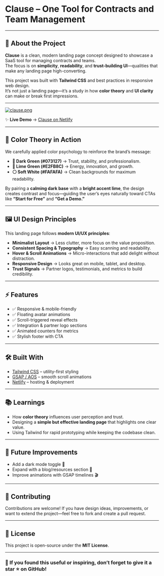 # Clause – One Tool for Contracts and Team Management  

---

## 🚀 About the Project
**Clause** is a clean, modern landing page concept designed to showcase a SaaS tool for managing contracts and teams.  
The focus is on **simplicity**, **readability**, and **trust-building UI**—qualities that make any landing page high-converting.  

This project was built with **Tailwind CSS** and best practices in responsive web design.  
It’s not just a landing page—it’s a study in how **color theory** and **UI clarity** can make or break first impressions.  

---
[![clause.png](https://i.postimg.cc/cJFxR6b6/clause.png)](https://postimg.cc/gw6bdcdP)  

✨ **Live Demo** → [Clause on Netlify](https://clause-tool-for-contracts.netlify.app/)  

---
## 🎨 Color Theory in Action
We carefully applied color psychology to reinforce the brand’s message:  

- **🌿 Dark Green (#073127)** → Trust, stability, and professionalism.  
- **🍋 Lime Green (#E2FB8C)** → Energy, innovation, and growth.  
- **⚪ Soft White (#FAFAFA)** → Clean backgrounds for maximum readability.  

By pairing a **calming dark base** with a **bright accent lime**, the design creates contrast and focus—guiding the user’s eyes naturally toward CTAs like **“Start for Free”** and **“Get a Demo.”**

---

## 🖼️ UI Design Principles
This landing page follows **modern UI/UX principles**:  

- **Minimalist Layout** → Less clutter, more focus on the value proposition.  
- **Consistent Spacing & Typography** → Easy scanning and readability.  
- **Hover & Scroll Animations** → Micro-interactions that add delight without distraction.  
- **Responsive Design** → Looks great on mobile, tablet, and desktop.  
- **Trust Signals** → Partner logos, testimonials, and metrics to build credibility.  

---

## ⚡ Features
- ✅ Responsive & mobile-friendly  
- ✅ Floating avatar animations  
- ✅ Scroll-triggered reveal effects  
- ✅ Integration & partner logo sections  
- ✅ Animated counters for metrics  
- ✅ Stylish footer with CTA  

---

## 🛠️ Built With
- [Tailwind CSS](https://tailwindcss.com/) – utility-first styling  
- [GSAP / AOS](https://michalsnik.github.io/aos/) – smooth scroll animations  
- [Netlify](https://www.netlify.com/) – hosting & deployment  

---

## 📚 Learnings
- How **color theory** influences user perception and trust.  
- Designing a **simple but effective landing page** that highlights one clear value.  
- Using Tailwind for rapid prototyping while keeping the codebase clean.  

---

## 🔮 Future Improvements
- Add a dark mode toggle 🌙  
- Expand with a blog/resources section 📖  
- Improve animations with GSAP timelines 🎬  

---

## 📢 Contributing
Contributions are welcome! If you have design ideas, improvements, or want to extend the project—feel free to fork and create a pull request.  

---

## 📄 License
This project is open-source under the **MIT License**.  

---

### 🌟 If you found this useful or inspiring, don’t forget to give it a **star ⭐ on GitHub**!
